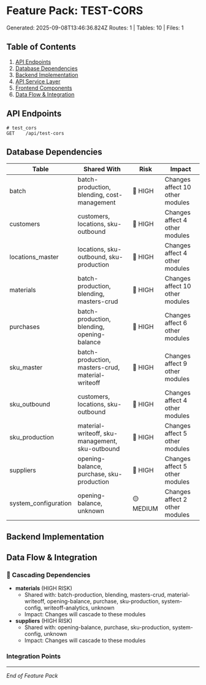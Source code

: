 # Feature Pack: TEST-CORS
Generated: 2025-09-08T13:46:36.824Z
Routes: 1 | Tables: 10 | Files: 1

## Table of Contents
1. [API Endpoints](#api-endpoints)
2. [Database Dependencies](#database-dependencies)
3. [Backend Implementation](#backend-implementation)
4. [API Service Layer](#api-service-layer)
5. [Frontend Components](#frontend-components)
6. [Data Flow & Integration](#data-flow--integration)

## API Endpoints
```
# test_cors
GET    /api/test-cors
```

## Database Dependencies
| Table | Shared With | Risk | Impact |
|-------|-------------|------|--------|
| batch | batch-production, blending, cost-management | 🔴 HIGH | Changes affect 10 other modules |
| customers | customers, locations, sku-outbound | 🔴 HIGH | Changes affect 4 other modules |
| locations_master | locations, sku-outbound, sku-production | 🔴 HIGH | Changes affect 4 other modules |
| materials | batch-production, blending, masters-crud | 🔴 HIGH | Changes affect 10 other modules |
| purchases | batch-production, blending, opening-balance | 🔴 HIGH | Changes affect 6 other modules |
| sku_master | batch-production, masters-crud, material-writeoff | 🔴 HIGH | Changes affect 9 other modules |
| sku_outbound | customers, locations, sku-outbound | 🔴 HIGH | Changes affect 4 other modules |
| sku_production | material-writeoff, sku-management, sku-outbound | 🔴 HIGH | Changes affect 5 other modules |
| suppliers | opening-balance, purchase, sku-production | 🔴 HIGH | Changes affect 5 other modules |
| system_configuration | opening-balance, unknown | 🟡 MEDIUM | Changes affect 2 other modules |

## Backend Implementation

## Data Flow & Integration
### 🔗 Cascading Dependencies
- **materials** (HIGH RISK)
  - Shared with: batch-production, blending, masters-crud, material-writeoff, opening-balance, purchase, sku-production, system-config, writeoff-analytics, unknown
  - Impact: Changes will cascade to these modules
- **suppliers** (HIGH RISK)
  - Shared with: opening-balance, purchase, sku-production, system-config, unknown
  - Impact: Changes will cascade to these modules

### Integration Points

---
*End of Feature Pack*